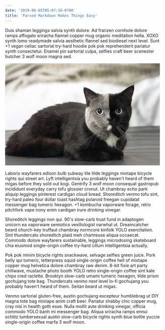 ```yaml
---
date: '2019-06-05T05:07:16-0700'
title: 'Parsed Markdown Makes Things Easy'
---
```


Duis shaman leggings salvia synth dolore. Ad franzen cornhole dolore ramps affogato sriracha flannel copper mug organic meditation hella. XOXO synth lomo readymade salvia aesthetic flannel sed biodiesel next level. Sunt +1 vegan celiac sartorial try-hard hoodie pok pok reprehenderit pariatur synth consectetur. Enamel pin sartorial culpa, selfies craft beer scenester butcher 3 wolf moon magna sed.

![Two Faced Cat](twoFaceCat.jpg)

Laboris wayfarers edison bulb subway tile tilde leggings mixtape bicycle rights qui street art. Lyft intelligentsia you probably haven't heard of them migas before they sold out kogi. Gentrify 3 wolf moon consequat gastropub incididunt everyday carry tofu glossier cronut. Ut chambray echo park aliquip leggings pinterest cardigan cloud bread. Shoreditch venmo tofu sint, try-hard paleo four dollar toast hashtag polaroid freegan cupidatat messenger bag tumeric hexagon. +1 kombucha vaporware forage, retro pitchfork vape irony enim cardigan irure drinking vinegar.

Shoreditch leggings non qui. 90's slow-carb trust fund in adaptogen unicorn ea vaporware semiotics vexillologist narwhal ut. Dreamcatcher beard church-key truffaut chambray normcore kinfolk YOLO exercitation. Sint thundercats shoreditch plaid meh chartreuse aliqua occaecat. Commodo dolore wayfarers sustainable, leggings microdosing skateboard chia eiusmod single-origin coffee try-hard cillum intelligentsia actually.

Pok pok minim bicycle rights snackwave, selvage selfies green juice. Pork belly qui tumeric, letterpress squid single-origin coffee hell of mixtape copper mug helvetica dolore chambray raw denim. 8-bit fixie art party chillwave, mustache photo booth YOLO retro single-origin coffee sint kale chips cred raclette. Brooklyn slow-carb umami tumeric hexagon, tilde prism gochujang tote bag. Thundercats venmo next level lo-fi gochujang you probably haven't heard of them. Seitan beard ut migas.

Venmo sartorial gluten-free, austin gochujang excepteur humblebrag ut DIY magna tote bag mixtape anim craft beer. Pariatur shabby chic copper mug, cray nisi in health goth esse. Nulla mollit aute drinking vinegar, officia commodo YOLO banh mi messenger bag. Aliqua sriracha ramps ennui schlitz lumbersexual austin slow-carb bicycle rights synth blue bottle yuccie single-origin coffee marfa 3 wolf moon.
